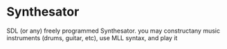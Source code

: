 # Synthesator
SDL (or any) freely programmed Synthesator. you may constructany music instruments (drums, guitar, etc), use MLL syntax, and play it
